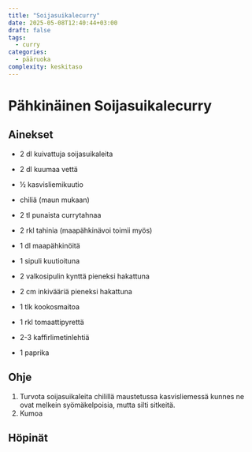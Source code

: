 ```yaml
---
title: "Soijasuikalecurry"
date: 2025-05-08T12:40:44+03:00
draft: false
tags:
  - curry
categories:
  - pääruoka
complexity: keskitaso
---
```


# Pähkinäinen Soijasuikalecurry

## Ainekset

- 2 dl kuivattuja soijasuikaleita
- 2 dl kuumaa vettä
- ½ kasvisliemikuutio
- chiliä (maun mukaan)
  
- 2 tl punaista currytahnaa
- 2 rkl tahinia (maapähkinävoi toimii myös)
- 1 dl maapähkinöitä
- 1 sipuli kuutioituna
- 2 valkosipulin kynttä pieneksi hakattuna
- 2 cm inkivääriä pieneksi hakattuna
- 1 tlk kookosmaitoa
- 1 rkl tomaattipyrettä
- 2-3 kaffirlimetinlehtiä
- 1 paprika

## Ohje

1. Turvota soijasuikaleita chilillä maustetussa kasvisliemessä kunnes ne ovat melkein syömäkelpoisia, mutta silti sitkeitä.
2. Kumoa

## Höpinät